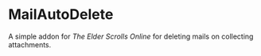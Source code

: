# MailAutoDelete
A simple addon for *The Elder Scrolls Online* for deleting mails on collecting attachments.
